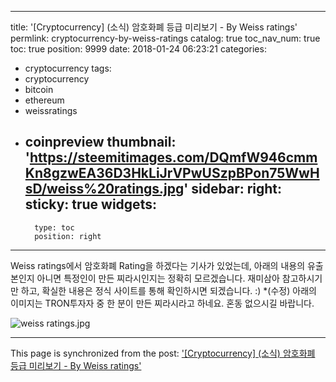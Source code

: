 
---
title: '[Cryptocurrency] (소식) 암호화폐 등급 미리보기 - By Weiss ratings'
permlink: cryptocurrency-by-weiss-ratings
catalog: true
toc_nav_num: true
toc: true
position: 9999
date: 2018-01-24 06:23:21
categories:
- cryptocurrency
tags:
- cryptocurrency
- bitcoin
- ethereum
- weissratings
- coinpreview
thumbnail: 'https://steemitimages.com/DQmfW946cmmKn8gzwEA36D3HkLiJrVPwUSzpBPon75WwHsD/weiss%20ratings.jpg'
sidebar:
    right:
        sticky: true
widgets:
    -
        type: toc
        position: right
---


Weiss ratings에서 암호화폐 Rating을 하겠다는 기사가 있었는데, 
아래의 내용의 유출본인지 아니면 특정인이 만든 찌라시인지는 정확히 모르겠습니다.
재미삼아 참고하시기만 하고, 확실한 내용은 정식 사이트를 통해 확인하시면 되겠습니다. :)
 *(수정) 아래의 이미지는 TRON투자자 중 한 분이 만든 찌라시라고 하네요. 혼동 없으시길 바랍니다.

![weiss ratings.jpg](https://steemitimages.com/DQmfW946cmmKn8gzwEA36D3HkLiJrVPwUSzpBPon75WwHsD/weiss%20ratings.jpg)

- - -

This page is synchronized from the post: ['[Cryptocurrency] (소식) 암호화폐 등급 미리보기 - By Weiss ratings'](https://steemit.com/@donekim/cryptocurrency-by-weiss-ratings)
